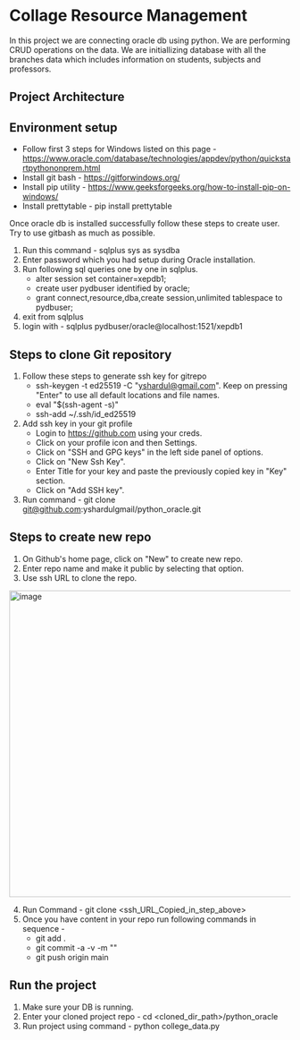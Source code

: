 # Collage Resource Management
In this project we are connecting oracle db using python. We are performing CRUD operations on the data. We are initiallizing database with all the branches data which includes information on students, subjects and professors. 

## Project Architecture


## Environment setup
- Follow first 3 steps for Windows listed on this page - https://www.oracle.com/database/technologies/appdev/python/quickstartpythononprem.html
- Install git bash - https://gitforwindows.org/
- Install pip utility - https://www.geeksforgeeks.org/how-to-install-pip-on-windows/
- Install prettytable - pip install prettytable

Once oracle db is installed successfully follow these steps to create user. Try to use gitbash as much as possible.
1. Run this command - sqlplus sys as sysdba
2. Enter password which you had setup during Oracle installation.
3. Run following sql queries one by one in sqlplus.
    - alter session set container=xepdb1; 
    - create user pydbuser identified by oracle;
    - grant connect,resource,dba,create session,unlimited tablespace to pydbuser;
4. exit from sqlplus
5. login with - sqlplus pydbuser/oracle@localhost:1521/xepdb1

## Steps to clone Git repository
1. Follow these steps to generate ssh key for gitrepo
   - ssh-keygen -t ed25519 -C "yshardul@gmail.com". Keep on pressing "Enter" to use all default locations and file names.
   - eval "$(ssh-agent -s)"
   - ssh-add ~/.ssh/id_ed25519
2. Add ssh key in your git profile
   - Login to https://github.com using your creds.
   - Click on your profile icon and then Settings.
   - Click on "SSH and GPG keys" in the left side panel of options.
   - Click on "New Ssh Key".
   - Enter Title for your key and paste the previously copied key in "Key" section.
   - Click on "Add SSH key".
3. Run command - git clone git@github.com:yshardulgmail/python_oracle.git

## Steps to create new repo
1. On Github's home page, click on "New" to create new repo.
2. Enter repo name and make it public by selecting that option.
3. Use ssh URL to clone the repo.
<img width="548" alt="image" src="https://github.com/yshardulgmail/python_oracle/assets/43983174/d5ba1911-392d-45c6-8d4b-96e5df21bf0b">

   
4. Run Command - git clone <ssh_URL_Copied_in_step_above>
5. Once you have content in your repo run following commands in sequence -
   -  git add .
   -  git commit -a -v -m "<Some commit message>"
   -  git push origin main

## Run the project
1. Make sure your DB is running.
2. Enter your cloned project repo - cd <cloned_dir_path>/python_oracle
3. Run project using command - python college_data.py
